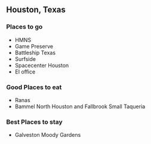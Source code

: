 ## Houston, Texas

### Places to go
- HMNS
- Game Preserve
- Battleship Texas
- Surfside
- Spacecenter Houston
- EI office

### Good Places to eat
- Ranas
- Bammel North Houston and Fallbrook Small Taqueria
### Best Places to stay
- Galveston Moody Gardens
